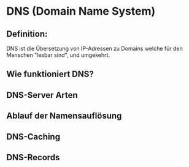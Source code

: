 # DNS (Domain Name System)

## Definition: 
DNS ist die Übersetzung von IP-Adressen zu Domains welche für den Menschen "lesbar sind", und 
umgekehrt.

## Wie funktioniert DNS?

## DNS-Server Arten

## Ablauf der Namensauflösung

## DNS-Caching

## DNS-Records